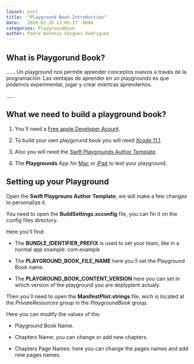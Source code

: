 ```yaml
---
layout: post
title:  "Playground Book Introduction"
date:   2020-02-20 13:05:37 -0600
categories: PlaygroundBook
author: Pedro Antonio Vázquez Rodríguez
---
```

## What is Playgorund Book?

......
Un playground nos permite aprender conceptos nuevos a través de la programación. Las ventajas de aprender en un playgrounds es que podemos experimentar, jugar y crear mientras aprendemos.

......


## What we need to build a playground book?
1. You´ll need a [Free apple Developer Acount](https://developer.apple.com).

2. To build your own playgorund book you will need [Xcode 11.1](https://developer.apple.com/download/more/?name=Xcode%2011.1).

3. Also you will need the [Swift Playgrounds Author Template](https://developer.apple.com/download/more/?=Swift%20Playgrounds%20Author%20Template).

4. The **Playgrounds** App for [Mac](https://apps.apple.com/app/id1496833156) or [iPad](https://apps.apple.com/app/id908519492) to test your playground.

## Setting up your Playground

Open the **Swift Playgrouns Author Template**, we will make a few changes to personalize it.

You need to open the **BuildSettings.xcconfig** file, you can fin it on the config files directory.


Here you'll find:

*  The **BUNDLE_IDENTIFIER_PREFIX** is used to  set your team, like in a normal app example: com.example

* The **PLAYGROUND_BOOK_FILE_NAME** here you´ll set the Playground Book name.


* The **PLAYGROUND_BOOK_CONTENT_VERSION** here you can set in which version of the playground you are deplyplent actualy.
  
Then you´ll need to open the **ManifestPlist.strings** file, wich is located at the _PrivateResources_ group in the _PlaygroundBook_ group.

Here you can modify  the values of the:

* Playground Book Name.

* Chapters Name: you can change or add new chapters.

* Chapters Page Names: here you can change the pages names and add new pages names.